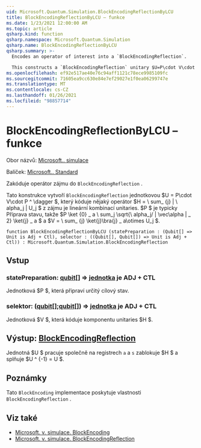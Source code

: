 ```yaml
---
uid: Microsoft.Quantum.Simulation.BlockEncodingReflectionByLCU
title: BlockEncodingReflectionByLCU – funkce
ms.date: 1/23/2021 12:00:00 AM
ms.topic: article
qsharp.kind: function
qsharp.namespace: Microsoft.Quantum.Simulation
qsharp.name: BlockEncodingReflectionByLCU
qsharp.summary: >-
  Encodes an operator of interest into a `BlockEncodingReflection`.

  This constructs a `BlockEncodingReflection` unitary $U=P\cdot V\cdot P^\dagger$ that encodes some operator $H=\sum_{j}|\alpha_j|U_j$ of interest that is a linear combination of unitaries. Typically, $P$ is a state preparation unitary such that $P\ket{0}\_a\sum_j\sqrt{\alpha_j/\|\vec\alpha\|\_2}\ket{j}\_a$, and $V=\sum_{j}\ket{j}\bra{j}\_a\otimes U_j$.
ms.openlocfilehash: ef92e517ae40e76c94aff1121c78ece9985109fc
ms.sourcegitcommit: 71605ea9cc630e84e7ef29027e1f0ea06299747e
ms.translationtype: MT
ms.contentlocale: cs-CZ
ms.lasthandoff: 01/26/2021
ms.locfileid: "98857714"
---
```

# <a name="blockencodingreflectionbylcu-function"></a>BlockEncodingReflectionByLCU – funkce

Obor názvů: [Microsoft.. simulace](xref:Microsoft.Quantum.Simulation)

Balíček: [Microsoft.. Standard](https://nuget.org/packages/Microsoft.Quantum.Standard)


Zakóduje operátor zájmu do `BlockEncodingReflection` .

Tato konstrukce vytvoří `BlockEncodingReflection` jednotkovou $U = P\cdot V\cdot P ^ \dagger $, který kóduje nějaký operátor $H = \ sum_ {j} | \ alpha_j | U_j $ z zájmu je lineární kombinací unitaries. $P $ je typicky Příprava stavu, takže $P \ket {0} \_ a \ sum_j \sqrt{\ alpha_j/ \| \vec\alpha \| \_ 2} \ket{j} \_ a $ a $V = \ sum_ {j} \ket{j}\bra{j} \_ a\otimes U_j $.

```qsharp
function BlockEncodingReflectionByLCU (statePreparation : (Qubit[] => Unit is Adj + Ctl), selector : ((Qubit[], Qubit[]) => Unit is Adj + Ctl)) : Microsoft.Quantum.Simulation.BlockEncodingReflection
```


## <a name="input"></a>Vstup

### <a name="statepreparation--qubit--unit--is-adj--ctl"></a>statePreparation: [qubit](xref:microsoft.quantum.lang-ref.qubit)[] => [jednotka](xref:microsoft.quantum.lang-ref.unit)  je ADJ + CTL

Jednotková $P $, která připraví určitý cílový stav.


### <a name="selector--qubitqubit--unit--is-adj--ctl"></a>selektor: ([qubit](xref:microsoft.quantum.lang-ref.qubit)[];[qubit](xref:microsoft.quantum.lang-ref.qubit)[]) => [jednotka](xref:microsoft.quantum.lang-ref.unit)  je ADJ + CTL

Jednotková $V $, která kóduje komponentu unitaries $H $.



## <a name="output--blockencodingreflection"></a>Výstup: [BlockEncodingReflection](xref:Microsoft.Quantum.Simulation.BlockEncodingReflection)

Jednotná $U $ pracuje společně na registrech `a` a `s` zablokuje $H $ a splňuje $U ^ {-1} = U $.

## <a name="remarks"></a>Poznámky

Tato `BlockEncoding` implementace poskytuje vlastnosti `BlockEncodingReflection` .

## <a name="see-also"></a>Viz také

- [Microsoft. v. simulace. BlockEncoding](xref:Microsoft.Quantum.Simulation.BlockEncoding)
- [Microsoft. v. simulace. BlockEncodingReflection](xref:Microsoft.Quantum.Simulation.BlockEncodingReflection)